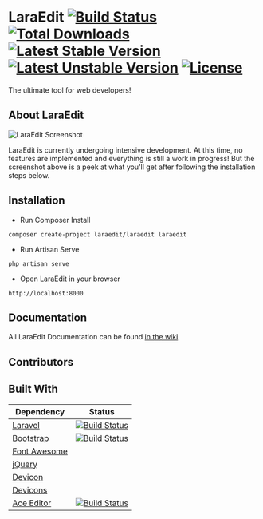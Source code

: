 # LaraEdit [![Build Status](https://travis-ci.org/laraedit/laraedit.svg)](https://travis-ci.org/laraedit/laraedit) [![Total Downloads](https://poser.pugx.org/laraedit/laraedit/downloads)](https://packagist.org/packages/laraedit/laraedit) [![Latest Stable Version](https://poser.pugx.org/laraedit/laraedit/v/stable)](https://packagist.org/packages/laraedit/laraedit) [![Latest Unstable Version](https://poser.pugx.org/laraedit/laraedit/v/unstable)](https://packagist.org/packages/laraedit/laraedit) [![License](https://poser.pugx.org/laraedit/laraedit/license)](https://packagist.org/packages/laraedit/laraedit)
The ultimate tool for web developers!

## About LaraEdit
![LaraEdit Screenshot](https://raw.githubusercontent.com/laraedit/laraedit/master/screenshot.png)

LaraEdit is currently undergoing intensive development. At this time, no features are implemented and everything is still a work in progress! But the screenshot above is a peek at what you'll get after following the installation steps below.

## Installation
- Run Composer Install 
```
composer create-project laraedit/laraedit laraedit
```
- Run Artisan Serve
```
php artisan serve
```
- Open LaraEdit in your browser
```
http://localhost:8000
```

## Documentation
All LaraEdit Documentation can be found [in the wiki](https://github.com/laraedit/laraedit/wiki)

## Contributors

## Built With
| Dependency | Status |
| ---------- | ------ |
| [Laravel](https://github.com/laravel/laravel) | [![Build Status](https://travis-ci.org/laravel/framework.svg?branch=master)](https://travis-ci.org/laravel/framework) |
| [Bootstrap](https://github.com/twbs/bootstrap) | [![Build Status](https://travis-ci.org/twbs/bootstrap.svg?branch=master)](https://travis-ci.org/twbs/bootstrap) |
| [Font Awesome](https://github.com/FortAwesome/Font-Awesome) | |
| [jQuery](https://github.com/jquery/jquery) | |
| [Devicon](https://github.com/konpa/devicon) | |
| [Devicons](https://github.com/vorillaz/devicons) | |
| [Ace Editor](https://github.com/ajaxorg/ace) | [![Build Status](https://travis-ci.org/ajaxorg/ace.svg?branch=master)](https://travis-ci.org/ajaxorg/ace) |

